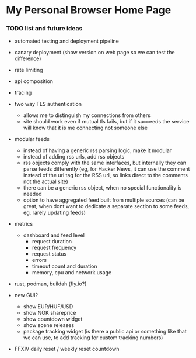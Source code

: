 # My Personal Browser Home Page


### TODO list and future ideas

- automated testing and deployment pipeline
- canary deployment (show version on web page so we can test the difference)
- rate limiting
- api composition
- tracing

- two way TLS authentication 
	- allows me to distinguish my connections from others
	- site should work even if mutual tls fails, but if it succeeds the service will know that it is me connecting not someone else

- modular feeds
	- instead of having a generic rss parsing logic, make it modular
	- instead of adding rss urls, add rss objects
	- rss objects comply with the same interfaces, but internally they can parse feeds differently
		(eg, for Hacker News, it can use the comment instead of the url tag for the RSS url, so links direct to the comments not the actual site)
	- there can be a generic rss object, when no special functionality is needed
	- option to have aggregated feed built from multiple sources (can be great, when dont want to dedicate a separate section to some feeds, eg. rarely updating feeds)

- metrics
	- dashboard and feed level
		- request duration
		- request frequency
		- request status
		- errors
		- timeout count and duration
		- memory, cpu and network usage


- rust, podman, buildah (fly.io?)

- new GUI?
	- show EUR/HUF/USD 
	- show NOK shareprice
	- show countdown widget
	- show scene releases
	- package tracking widget (is there a public api or something like that  we can use, to add tracking for custom tracking numbers)


- FFXIV daily reset / weekly reset countdown